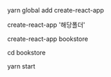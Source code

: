 yarn global add create-react-app

create-react-app '해당폴더'

create-react-app bookstore

cd bookstore

yarn start


